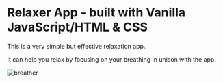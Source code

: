 # Relaxer App - built with Vanilla JavaScript/HTML & CSS

This is a very simple but effective relaxation app.

It can help you relax by focusing on your breathing in unison with the app.

![breather](https://github.com/paulalextech/relaxer_app/assets/113057265/5ac6f95c-c146-4bb0-b643-7e6c50b636ae)
